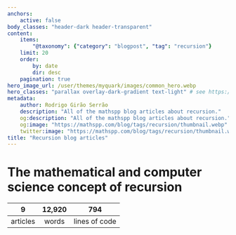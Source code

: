 ```yaml
---
anchors:
    active: false
body_classes: "header-dark header-transparent"
content:
    items:
        "@taxonomy": {"category": "blogpost", "tag": "recursion"}
    limit: 20
    order:
        by: date
        dir: desc
    pagination: true
hero_image_url: /user/themes/myquark/images/common_hero.webp
hero_classes: "parallax overlay-dark-gradient text-light" # see https://demo.getgrav.org/blog-skeleton/blog/hero-classes
metadata:
    author: Rodrigo Girão Serrão
    description: "All of the mathspp blog articles about recursion."
    og:description: "All of the mathspp blog articles about recursion."
    og:image: "https://mathspp.com/blog/tags/recursion/thumbnail.webp"
    twitter:image: "https://mathspp.com/blog/tags/recursion/thumbnail.webp"
title: "Recursion blog articles"
---
```



# The mathematical and computer science concept of recursion


<table class="stats-table">
    <thead>
        <tr>
            <th style="text-align: center;">9</th>
            <th style="text-align: center;">12,920</th>
            <th style="text-align: center;">794</th>
        </tr>
    </thead>
    <tbody>
        <tr>
            <td style="text-align: center;">articles</td>
            <td style="text-align: center;">words</td>
            <td style="text-align: center;">lines of code</td>
        </tr>
    </tbody>
</table>